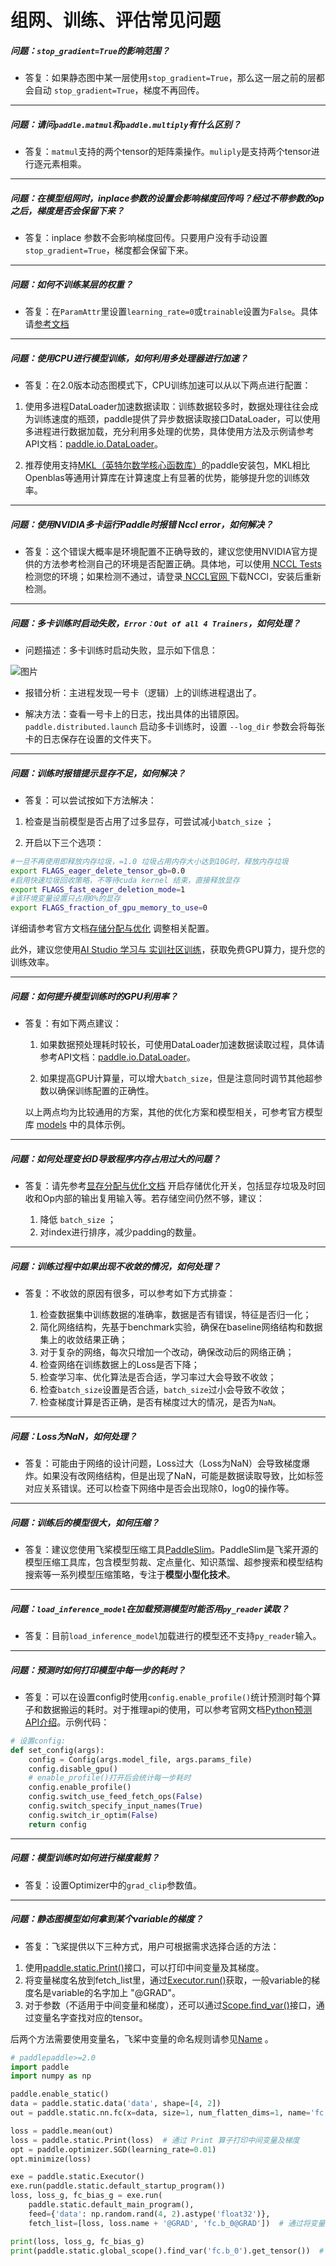 # 组网、训练、评估常见问题

##### 问题：`stop_gradient=True`的影响范围？

+ 答复：如果静态图中某一层使用`stop_gradient=True`，那么这一层之前的层都会自动 `stop_gradient=True`，梯度不再回传。

----------

##### 问题：请问`paddle.matmul`和`paddle.multiply`有什么区别？

+ 答复：`matmul`支持的两个tensor的矩阵乘操作。`muliply`是支持两个tensor进行逐元素相乘。

----------

##### 问题：在模型组网时，inplace参数的设置会影响梯度回传吗？经过不带参数的op之后，梯度是否会保留下来？

+ 答复：inplace 参数不会影响梯度回传。只要用户没有手动设置`stop_gradient=True`，梯度都会保留下来。

----------

##### 问题：如何不训练某层的权重？

+ 答复：在`ParamAttr`里设置`learning_rate=0`或`trainable`设置为`False`。具体请[参考文档](https://www.paddlepaddle.org.cn/documentation/docs/zh/api/paddle/fluid/param_attr/ParamAttr_cn.html)

----------

##### 问题：使用CPU进行模型训练，如何利用多处理器进行加速？

+ 答复：在2.0版本动态图模式下，CPU训练加速可以从以下两点进行配置：

1. 使用多进程DataLoader加速数据读取：训练数据较多时，数据处理往往会成为训练速度的瓶颈，paddle提供了异步数据读取接口DataLoader，可以使用多进程进行数据加载，充分利用多处理的优势，具体使用方法及示例请参考API文档：[paddle.io.DataLoader](https://www.paddlepaddle.org.cn/documentation/docs/zh/api/paddle/io/DataLoader_cn.html#dataloader)。

2. 推荐使用支持[MKL（英特尔数学核心函数库）](https://software.intel.com/content/www/us/en/develop/tools/oneapi/components/onemkl.html)的paddle安装包，MKL相比Openblas等通用计算库在计算速度上有显著的优势，能够提升您的训练效率。

----------

##### 问题：使用NVIDIA多卡运行Paddle时报错 Nccl error，如何解决？

+ 答复：这个错误大概率是环境配置不正确导致的，建议您使用NVIDIA官方提供的方法参考检测自己的环境是否配置正确。具体地，可以使用[ NCCL Tests ](https://github.com/NVIDIA/nccl-tests) 检测您的环境；如果检测不通过，请登录[ NCCL官网 ](https://developer.nvidia.com/zh-cn)下载NCCl，安装后重新检测。

----------

##### 问题：多卡训练时启动失败，`Error：Out of all 4 Trainers`，如何处理？

+ 问题描述：多卡训练时启动失败，显示如下信息：

![图片](https://paddlepaddleimage.cdn.bcebos.com/faqimage%2Fbj-13d1b5df218cb40b0243d13450ab667f34aee2f7.png)

+ 报错分析：主进程发现一号卡（逻辑）上的训练进程退出了。

+ 解决方法：查看一号卡上的日志，找出具体的出错原因。`paddle.distributed.launch` 启动多卡训练时，设置 `--log_dir` 参数会将每张卡的日志保存在设置的文件夹下。

----------

##### 问题：训练时报错提示显存不足，如何解决？

+ 答复：可以尝试按如下方法解决：

1. 检查是当前模型是否占用了过多显存，可尝试减小`batch_size` ；

2. 开启以下三个选项：

```bash
#一旦不再使用即释放内存垃圾，=1.0 垃圾占用内存大小达到10G时，释放内存垃圾
export FLAGS_eager_delete_tensor_gb=0.0
#启用快速垃圾回收策略，不等待cuda kernel 结束，直接释放显存
export FLAGS_fast_eager_deletion_mode=1
#该环境变量设置只占用0%的显存
export FLAGS_fraction_of_gpu_memory_to_use=0
```

详细请参考官方文档[存储分配与优化](https://www.paddlepaddle.org.cn/documentation/docs/zh/advanced_guide/performance_improving/singlenode_training_improving/memory_optimize.html) 调整相关配置。

此外，建议您使用[AI Studio 学习与 实训社区训练](https://aistudio.baidu.com/aistudio/index)，获取免费GPU算力，提升您的训练效率。

----------

##### 问题：如何提升模型训练时的GPU利用率？

+ 答复：有如下两点建议：

  1. 如果数据预处理耗时较长，可使用DataLoader加速数据读取过程，具体请参考API文档：[paddle.io.DataLoader](https://www.paddlepaddle.org.cn/documentation/docs/zh/api/paddle/io/DataLoader_cn.html#dataloader)。

  2. 如果提高GPU计算量，可以增大`batch_size`，但是注意同时调节其他超参数以确保训练配置的正确性。

  以上两点均为比较通用的方案，其他的优化方案和模型相关，可参考官方模型库 [models](https://github.com/PaddlePaddle/models) 中的具体示例。

----------

##### 问题：如何处理变长ID导致程序内存占用过大的问题？

+ 答复：请先参考[显存分配与优化文档](https://www.paddlepaddle.org.cn/documentation/docs/zh/advanced_guide/performance_improving/singlenode_training_improving/memory_optimize.html) 开启存储优化开关，包括显存垃圾及时回收和Op内部的输出复用输入等。若存储空间仍然不够，建议：

  1. 降低 `batch_size` ；
  2. 对index进行排序，减少padding的数量。

----------

##### 问题：训练过程中如果出现不收敛的情况，如何处理？

+ 答复：不收敛的原因有很多，可以参考如下方式排查：

  1. 检查数据集中训练数据的准确率，数据是否有错误，特征是否归一化；
  2. 简化网络结构，先基于benchmark实验，确保在baseline网络结构和数据集上的收敛结果正确；
  3. 对于复杂的网络，每次只增加一个改动，确保改动后的网络正确；
  4. 检查网络在训练数据上的Loss是否下降；
  5. 检查学习率、优化算法是否合适，学习率过大会导致不收敛；
  6. 检查`batch_size`设置是否合适，`batch_size`过小会导致不收敛；
  7. 检查梯度计算是否正确，是否有梯度过大的情况，是否为`NaN`。

----------

##### 问题：Loss为NaN，如何处理？

+ 答复：可能由于网络的设计问题，Loss过大（Loss为NaN）会导致梯度爆炸。如果没有改网络结构，但是出现了NaN，可能是数据读取导致，比如标签对应关系错误。还可以检查下网络中是否会出现除0，log0的操作等。

----------


##### 问题：训练后的模型很大，如何压缩？

+ 答复：建议您使用飞桨模型压缩工具[PaddleSlim](https://www.paddlepaddle.org.cn/tutorials/projectdetail/489539)。PaddleSlim是飞桨开源的模型压缩工具库，包含模型剪裁、定点量化、知识蒸馏、超参搜索和模型结构搜索等一系列模型压缩策略，专注于**模型小型化技术**。

----------

##### 问题：`load_inference_model`在加载预测模型时能否用`py_reader`读取？

+ 答复：目前`load_inference_model`加载进行的模型还不支持`py_reader`输入。

----------

##### 问题：预测时如何打印模型中每一步的耗时？  

+ 答复：可以在设置config时使用`config.enable_profile()`统计预测时每个算子和数据搬运的耗时。对于推理api的使用，可以参考官网文档[Python预测API介绍](https://www.paddlepaddle.org.cn/documentation/docs/zh/guides/05_inference_deployment/inference/python_infer_cn.html)。示例代码：
```python
# 设置config:
def set_config(args):
    config = Config(args.model_file, args.params_file)
    config.disable_gpu()
    # enable_profile()打开后会统计每一步耗时
    config.enable_profile()
    config.switch_use_feed_fetch_ops(False)
    config.switch_specify_input_names(True)
    config.switch_ir_optim(False)
    return config
```
----------

##### 问题：模型训练时如何进行梯度裁剪？

+ 答复：设置Optimizer中的`grad_clip`参数值。

----------

##### 问题：静态图模型如何拿到某个variable的梯度？

+ 答复：飞桨提供以下三种方式，用户可根据需求选择合适的方法：

 1. 使用[paddle.static.Print()](https://www.paddlepaddle.org.cn/documentation/docs/zh/api/paddle/static/Print_cn.html#print)接口，可以打印中间变量及其梯度。
 2. 将变量梯度名放到fetch_list里，通过[Executor.run()](https://www.paddlepaddle.org.cn/documentation/docs/zh/api/paddle/static/Executor_cn.html#run)获取，一般variable的梯度名是variable的名字加上 "@GRAD"。
 3. 对于参数（不适用于中间变量和梯度），还可以通过[Scope.find_var()](https://www.paddlepaddle.org.cn/documentation/docs/zh/api/paddle/static/global_scope_cn.html#global-scope)接口，通过变量名字查找对应的tensor。

 后两个方法需要使用变量名，飞桨中变量的命名规则请参见[Name](https://www.paddlepaddle.org.cn/documentation/docs/zh/api_guides/low_level/program.html#api-guide-name) 。


```python
# paddlepaddle>=2.0
import paddle
import numpy as np

paddle.enable_static()
data = paddle.static.data('data', shape=[4, 2])
out = paddle.static.nn.fc(x=data, size=1, num_flatten_dims=1, name='fc')

loss = paddle.mean(out)
loss = paddle.static.Print(loss)  # 通过 Print 算子打印中间变量及梯度
opt = paddle.optimizer.SGD(learning_rate=0.01)
opt.minimize(loss)

exe = paddle.static.Executor()
exe.run(paddle.static.default_startup_program())
loss, loss_g, fc_bias_g = exe.run(
    paddle.static.default_main_program(),
    feed={'data': np.random.rand(4, 2).astype('float32')},
    fetch_list=[loss, loss.name + '@GRAD', 'fc.b_0@GRAD'])  # 通过将变量名加入到fetch_list获取变量

print(loss, loss_g, fc_bias_g)
print(paddle.static.global_scope().find_var('fc.b_0').get_tensor())  # 通过scope.find_var 获取变量
```
